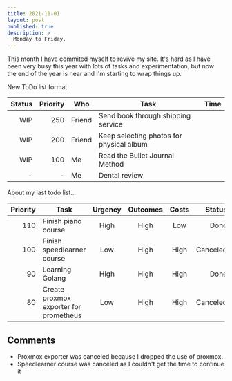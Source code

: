 ```yaml
---
title: 2021-11-01
layout: post
published: true
description: >
  Monday to Friday.
---
```


This month I have commited myself to revive my site.  It's hard as I have been
 very busy this year with lots of tasks and experimentation, but now the end of
 the year is near and I'm starting to wrap things up.

New ToDo list format


|Status | Priority | Who  | Task | Time |
| ----: | ---------: | ------------ | ------- | :--------: |
| WIP   | 250 | Friend | Send book through shipping service| |
| WIP   | 200 | Friend | Keep selecting photos for physical album |  |
| WIP   | 100 | Me | Read the Bullet Journal Method | |
| -     | -   | Me | Dental review | |

About my last todo list...

| Priority | Task | Urgency | Outcomes | Costs | Status |
| ---------: | ------------ | :-------: | :--------: | :----: | ------: |
| 110 | Finish piano course | High | High | Low | Done |
| 100 | Finish speedlearner course | Low | High | High | Canceled |
|  90 | Learning Golang | High | High | High | Done |
|  80 | Create proxmox exporter for prometheus | Low | High | High | Canceled |


## Comments

* Proxmox exporter was canceled because I dropped the use of proxmox.
* Speedlearner course was canceled as I couldn't get the time to continue it


